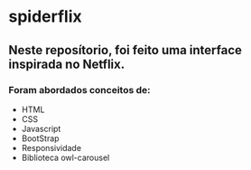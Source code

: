 # spiderflix

## Neste reposítorio, foi feito uma interface inspirada no Netflix.

### Foram abordados conceitos de:
* HTML
* CSS
* Javascript
* BootStrap
* Responsividade
* Biblioteca owl-carousel
